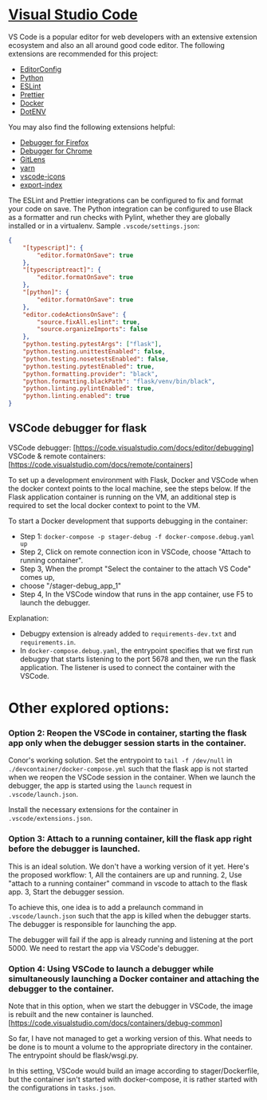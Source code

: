# [Visual Studio Code](https://code.visualstudio.com/)

VS Code is a popular editor for web developers with an extensive extension ecosystem and also an all
around good code editor. The following extensions are recommended for this project:

-   [EditorConfig](https://marketplace.visualstudio.com/items?itemName=EditorConfig.EditorConfig)
-   [Python](https://marketplace.visualstudio.com/items?itemName=ms-python.python)
-   [ESLint](https://marketplace.visualstudio.com/items?itemName=dbaeumer.vscode-eslint)
-   [Prettier](https://marketplace.visualstudio.com/items?itemName=esbenp.prettier-vscode)
-   [Docker](https://marketplace.visualstudio.com/items?itemName=ms-azuretools.vscode-docker)
-   [DotENV](https://marketplace.visualstudio.com/items?itemName=mikestead.dotenv)

You may also find the following extensions helpful:

-   [Debugger for Firefox](https://marketplace.visualstudio.com/items?itemName=firefox-devtools.vscode-firefox-debug)
-   [Debugger for Chrome](https://marketplace.visualstudio.com/items?itemName=msjsdiag.debugger-for-chrome)
-   [GitLens](https://marketplace.visualstudio.com/items?itemName=eamodio.gitlens)
-   [yarn](https://marketplace.visualstudio.com/items?itemName=gamunu.vscode-yarn)
-   [vscode-icons](https://marketplace.visualstudio.com/items?itemName=vscode-icons-team.vscode-icons)
-   [export-index](https://marketplace.visualstudio.com/items?itemName=BrunoLM.export-index)

The ESLint and Prettier integrations can be configured to fix and format your code on save.
The Python integration can be configured to use Black as a formatter and run checks with Pylint,
whether they are globally installed or in a virtualenv. Sample `.vscode/settings.json`:

```json
{
    "[typescript]": {
        "editor.formatOnSave": true
    },
    "[typescriptreact]": {
        "editor.formatOnSave": true
    },
    "[python]": {
        "editor.formatOnSave": true
    },
    "editor.codeActionsOnSave": {
        "source.fixAll.eslint": true,
        "source.organizeImports": false
    },
    "python.testing.pytestArgs": ["flask"],
    "python.testing.unittestEnabled": false,
    "python.testing.nosetestsEnabled": false,
    "python.testing.pytestEnabled": true,
    "python.formatting.provider": "black",
    "python.formatting.blackPath": "flask/venv/bin/black",
    "python.linting.pylintEnabled": true,
    "python.linting.enabled": true
}
```

## VSCode debugger for flask

VSCode debugger: [https://code.visualstudio.com/docs/editor/debugging]
VSCode & remote containers: [https://code.visualstudio.com/docs/remote/containers]

To set up a development environment with Flask, Docker and VSCode when the docker context points to the local machine, see the steps below. If the Flask application container is running on the VM, an additional step is required to set the local docker context to point to the VM.

To start a Docker development that supports debugging in the container:

-   Step 1: `docker-compose -p stager-debug -f docker-compose.debug.yaml up`
-   Step 2, Click on remote connection icon in VSCode, choose "Attach to running container".
-   Step 3, When the prompt "Select the container to the attach VS Code" comes up,
-   choose "/stager-debug_app_1"
-   Step 4, In the VSCode window that runs in the app container, use F5 to launch the debugger.

Explanation:

-   Debugpy extension is already added to `requirements-dev.txt` and `requirements.in`.
-   In `docker-compose.debug.yaml`, the entrypoint specifies that we first run debugpy that starts listening to the port 5678 and then, we run the flask application. The listener is used to connect the container with the VSCode.

# Other explored options:

### Option 2: Reopen the VSCode in container, starting the flask app only when the debugger session starts in the container.

Conor's working solution.
Set the entrypoint to `tail -f /dev/null` in `./devcontainer/docker-compose.yml` such that the flask app is not started when we reopen the VSCode session in the container. When we launch the debugger, the app is started using the `launch` request in `.vscode/launch.json`.

Install the necessary extensions for the container in `.vscode/extensions.json`.

### Option 3: Attach to a running container, kill the flask app right before the debugger is launched.

This is an ideal solution. We don't have a working version of it yet. Here's the proposed workflow:
1, All the containers are up and running.
2, Use "attach to a running container" command in vscode to attach to the flask app.
3, Start the debugger session.

To achieve this, one idea is to add a prelaunch command in `.vscode/launch.json` such that the app is killed when the debugger starts. The debugger is responsible for launching the app.

The debugger will fail if the app is already running and listening at the port 5000. We need to restart the app via VSCode's debugger.

### Option 4: Using VSCode to launch a debugger while simultaneously launching a Docker container and attaching the debugger to the container.

Note that in this option, when we start the debugger in VSCode, the image is rebuilt and the new container is launched.
[https://code.visualstudio.com/docs/containers/debug-common]

So far, I have not managed to get a working version of this. What needs to be done is to mount a volume to the appropriate directory in the container. The entrypoint should be flask/wsgi.py.

In this setting, VSCode would build an image according to stager/Dockerfile, but the container isn't started with docker-compose, it is rather started with the configurations in `tasks.json`.
